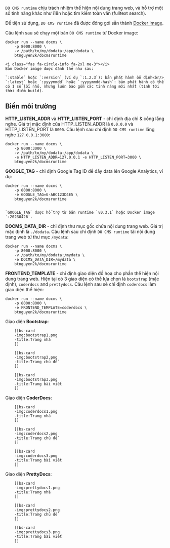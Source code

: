`DO CMS runtime` chịu trách nhiệm thể hiện nội dung trang web, và hỗ trợ một số tính năng khác như i18n hoặc tìm kiếm toàn văn (fulltext search).

Để tiện sử dụng, `DO CMS runtime` đã được đóng gói sẵn thành [Docker image](https://hub.docker.com/r/btnguyen2k/docmsruntime).

Câu lệnh sau sẽ chạy một bản `DO CMS runtime` từ Docker image:

```shell
docker run --name docms \
    -p 8000:8000 \
    -v /path/to/my/dodata:/app/dodata \
    btnguyen2k/docmsruntime
```

```bs-alert info flex
<i class="fas fa-circle-info fa-2xl me-3"></i>
Bản Docker image được đánh thẻ như sau:

`:stable` hoặc `:version` (ví dụ `:1.2.3`): bản phát hành ổn định<br/>
`:latest` hoặc `:yyyymmdd` hoặc `:yyyymmdd-hash`: bản phát hành có thể có 1 số lỗi nhỏ, nhưng luôn bao gồm các tính năng mới nhất (tính tới thời điểm build).
```

## Biến môi trường

**HTTP_LISTEN_ADDR** và **HTTP_LISTEN_PORT** - chỉ định địa chỉ & cổng lắng nghe. Giá trị mặc định của HTTP_LISTEN_ADDR là `0.0.0.0` và HTTP_LISTEN_PORT là `8000`. Câu lệnh sau chi định `DO CMS runtime` lắng nghe `127.0.0.1:3000`:
```shell
docker run --name docms \
    -p 8000:3000 \
    -v /path/to/my/dodata:/app/dodata \
    -e HTTP_LISTEN_ADDR=127.0.0.1 -e HTTP_LISTEN_PORT=3000 \
    btnguyen2k/docmsruntime
```

**GOOGLE_TAG** - chỉ định Google Tag ID để đẩy data lên Google Analytics, ví dụ:
```shell
docker run --name docms \
    -p 8000:8000 \
    -e GOOGLE_TAG=G-ABC123D4E5 \
    btnguyen2k/docmsruntime
```

```bs-alert info

`GOOGLE_TAG` được hỗ trợ từ bản runtime `v0.3.1` hoặc Docker image `:20230426`.
```

**DOCMS_DATA_DIR** - chỉ định thư mục gốc chứa nội dung trang web. Giá trị mặc định là `./dodata`. Câu lệnh sau chỉ định `DO CMS runtime` tải nội dung trang web từ thư mục `/mydata`:
```shell
docker run --name docms \
    -p 8000:8000 \
    -v /path/to/my/dodata:/mydata \
    -e DOCMS_DATA_DIR=/mydata \
    btnguyen2k/docmsruntime
```

**FRONTEND_TEMPLATE** - chỉ định giao diện đồ hoạ cho phần thể hiện nội dung trang web. Hiện tại có 3 giao diện có thể lựa chọn là `bootstrap` (mặc định), `coderdocs` and `prettydocs`. Câu lệnh sau sẽ chỉ định `coderdocs` làm giao diện thể hiện:
```shell
docker run --name docms \
    -p 8000:8000 \
    -e FRONTEND_TEMPLATE=coderdocs \
    btnguyen2k/docmsruntime
```

Giao diện **Bootstrap**:
```bs-cards cols-3 cols-sm-1 equals lightbox=Bootstrap
    [[bs-card
    -img:bootstrap1.png
    -title:Trang nhà
    ]]

    [[bs-card
    -img:bootstrap2.png
    -title:Trang chủ đề
    ]]

    [[bs-card
    -img:bootstrap3.png
    -title:Trang bài viết
    ]]
```

Giao diện **CoderDocs**:
```bs-cards cols-3 cols-sm-1 equals lightbox=CoderDocs
    [[bs-card
    -img:coderdocs1.png
    -title:Trang nhà
    ]]

    [[bs-card
    -img:coderdocs2.png
    -title:Trang chủ đề
    ]]

    [[bs-card
    -img:coderdocs3.png
    -title:Trang bài viết
    ]]
```

Giao diện **PrettyDocs**:
```bs-cards cols-3 cols-sm-1 equals lightbox=PrettyDocs
    [[bs-card
    -img:prettydocs1.png
    -title:Trang nhà
    ]]

    [[bs-card
    -img:prettydocs2.png
    -title:Trang chủ đề
    ]]

    [[bs-card
    -img:prettydocs3.png
    -title:Trang bài viết
    ]]
```
